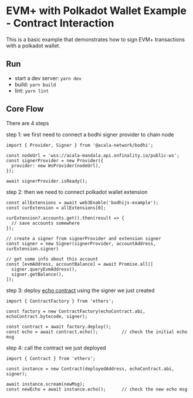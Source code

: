 # EVM+ with Polkadot Wallet Example - Contract Interaction
This is a basic example that demonstrates how to sign EVM+ transactions with a polkadot wallet.

## Run
- start a dev server: `yarn dev`
- build: `yarn build`
- lint: `yarn lint`

## Core Flow
There are 4 steps 

step 1: we first need to connect a bodhi signer provider to chain node
```tsx
import { Provider, Signer } from '@acala-network/bodhi';

const nodeUrl = 'wss://acala-mandala.api.onfinality.io/public-ws';
const signerProvider = new Provider({
  provider: new WsProvider(nodeUrl),
});

await signerProvider.isReady();
```

step 2: then we need to connect polkadot wallet extension
```tsx
const allExtensions = await web3Enable('bodhijs-example');
const curExtension = allExtensions[0];

curExtension?.accounts.get().then(result => {
  // save accounts somewhere
});

// create a signer from signerProvider and extension signer
const signer = new Signer(signerProvider, accountAddress, curExtension.signer)

// get some info about this account
const [evmAddress, accountBalance] = await Promise.all([
  signer.queryEvmAddress(),
  signer.getBalance(),
]);
```

step 3: deploy [echo contract](https://github.com/AcalaNetwork/hardhat-tutorials/blob/master/echo/README.md) using the signer we just created
```tsx
import { ContractFactory } from 'ethers';

const factory = new ContractFactory(echoContract.abi, echoContract.bytecode, signer);

const contract = await factory.deploy();
const echo = await contract.echo();         // check the initial echo msg
```

step 4: call the contract we just deployed
```tsx
import { Contract } from 'ethers';

const instance = new Contract(deployedAddress, echoContract.abi, signer);

await instance.scream(newMsg);
const newEcho = await instance.echo();      // check the new echo msg
```